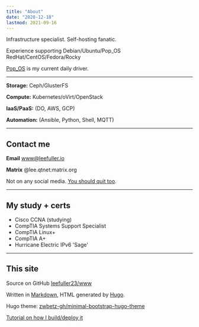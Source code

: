 ```yaml
---
title: "About"
date: "2020-12-18"
lastmod: 2021-09-16
---
```

Infrastructure specialist. Self-hosting fanatic.

Experience supporting Debian/Ubuntu/Pop_OS RedHat/CentOS/Fedora/Rocky

[Pop_OS](https://pop.system76.com/) is my current daily driver.

---

**Storage:** Ceph/GlusterFS

**Compute:** Kubernetes/oVirt/OpenStack

**IaaS/PaaS:** (DO, AWS, GCP)

**Automation:** (Ansible, Python, Shell, MQTT)

---

## Contact me

**Email** [www@leefuller.io](mailto:site@leefuller.io)

**Matrix** @lee.qtnet:matrix.org

Not on any social media. [You should quit too](https://duckduckgo.com/?q=social+media+harm+peer+reviewed+study).

---

## My study + certs

- Cisco CCNA (studying)
- CompTIA Systems Support Specialist
- CompTIA Linux+
- CompTIA A+
- Hurricane Electric IPv6 'Sage'

---

## This site

Source on GitHub [leefuller23/www](https://github.com/leefuller23/www)

Written in [Markdown](https://www.markdownguide.org/), HTML generated by [Hugo](https://github.com/gohugoio/hugo).

Hugo theme: [zwbetz-gh/minimal-bootstrap-hugo-theme](https://github.com/zwbetz-gh/minimal-bootstrap-hugo-theme)

[Tutorial on how I build/deploy it](https://leefuller.io/build-site-with-cloudflare-pages/)
